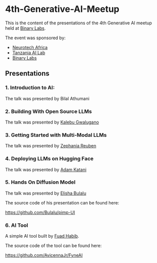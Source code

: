 # 4th-Generative-AI-Meetup

This is the content of the presentations of the 4th Generative AI meetup held at [Binary Labs](https://binary.africa).

The event was sponsored by:

- [Neurotech Africa](https://neurotech.africa)
- [Tanzania AI Lab](https://ailab.co.tz/)
- [Binary Labs](https://binary.africa)

## Presentations

### 1. Introduction to AI:

The talk was presented by Bilal Athumani

### 2. Building With Open Source LLMs

The talk was presented by [Kalebu Gwalugano](github.com/kalebu/)

### 3. Getting Started with Multi-Modal LLMs

The talk was presented by [Zephania Reuben](https://github.com/nsomazr)

### 4. Deploying LLMs on Hugging Face

The talk was presented by [Adam Katani](https://www.linkedin.com/in/adam-katani-b791b2259)

### 5. Hands On Diffusion Model

The talk was presented by [Elisha Bulalu](https://github.com/Bulalu)

The source code of his presentation can be found here:

https://github.com/Bulalu/pimp-UI

### 6. AI Tool

A simple AI tool built by [Fuad Habib](https://github.com/AvicennaJr).

The source code of the tool can be found here:

https://github.com/AvicennaJr/FyneAI

